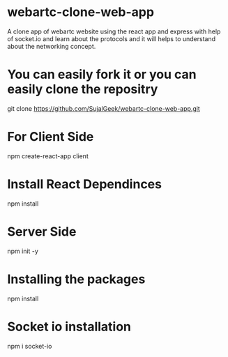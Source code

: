 # webartc-clone-web-app

A clone app of webartc website using the react app and express with help of socket.io and learn about the protocols and it will helps to understand about the networking concept.

# You can easily fork it or you can easily clone the repositry

git clone https://github.com/SujalGeek/webartc-clone-web-app.git

# For Client Side

npm create-react-app client

# Install React Dependinces

npm install

# Server Side

npm init -y

# Installing the packages

npm install

# Socket io installation

npm i socket-io
